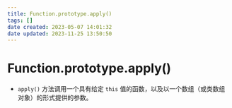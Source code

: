 ```yaml
---
title: Function.prototype.apply()
tags: []
date created: 2023-05-07 14:01:32
date updated: 2023-11-25 13:50:50
---
```


# Function.prototype.apply()

- `apply()` 方法调用一个具有给定 `this` 值的函数，以及以一个数组（或类数组对象）的形式提供的参数。

